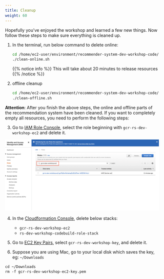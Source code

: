 ```yaml
---
title: Cleanup
weight: 60
---
```


Hopefully you’ve enjoyed the workshop and learned a few new things. Now follow these steps to make sure everything is cleaned up.

1. In the terminal, run below command to delete online:
    ```sh
    cd /home/ec2-user/environment/recommender-system-dev-workshop-code/scripts
    ./clean-online.sh
    ```
   
   {{% notice info %}}
   This will take about 20 minutes to release resources
   {{% /notice %}}

2. offline cleanup

    ```sh
    cd /home/ec2-user/environment/recommender-system-dev-workshop-code/scripts
    ./clean-offline.sh
    ```
   
**Attention**: After you finish the above steps, the online and offline parts of the recommendation system have been cleaned. If you want to completely empty all resources, you need to perform the following steps: 

3. Go to [IAM Role Console](https://console.aws.amazon.com/iam/home#/roles), select the role beginning with `gcr-rs-dev-workshop-ec2` and delete it.

![GCR RS DEV](/images/gcr-rs-dev.png)

4. In the [Cloudformation Console](https://ap-southeast-1.console.aws.amazon.com/cloudformation/home?region=ap-northeast-1#/), delete below stacks:

    - `gcr-rs-dev-workshop-ec2` 
    - `rs-dev-workshop-codebuild-role-stack`


5. Go to [EC2 Key Pairs](https://console.aws.amazon.com/ec2/v2/home#KeyPairs:search=gcr-rs-dev-workshop-key), select `gcr-rs-dev-workshop-key`, and delete it.

6. Suppose you are using Mac, go to your local disk which saves the key, eg: `~/Downloads`

```
cd ~/Downloads
rm -f gcr-rs-dev-workshop-ec2-key.pem
```
